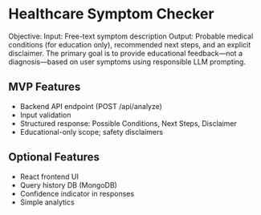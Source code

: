 # Healthcare Symptom Checker

Objective:
Input: Free-text symptom description
Output: Probable medical conditions (for education only), recommended next steps, and an explicit disclaimer.
The primary goal is to provide educational feedback—not a diagnosis—based on user symptoms using responsible LLM prompting.

## MVP Features
- Backend API endpoint (POST /api/analyze)
- Input validation
- Structured response: Possible Conditions, Next Steps, Disclaimer
- Educational-only scope; safety disclaimers

## Optional Features
- React frontend UI
- Query history DB (MongoDB)
- Confidence indicator in responses
- Simple analytics
